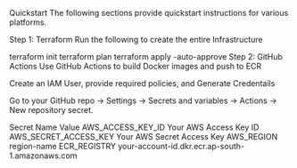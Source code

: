 Quickstart
The following sections provide quickstart instructions for various platforms.

Step 1: Terraform
Run the following to create the entire Infrastructure

terraform init
terraform plan
terraform apply -auto-approve
Step 2: GitHub Actions
Use GitHub Actions to build Docker images and push to ECR

Create an IAM User, provide required policies, and Generate Credentails

Go to your GitHub repo → Settings → Secrets and variables → Actions → New repository secret.

Secret Name	Value
AWS_ACCESS_KEY_ID	Your AWS Access Key ID
AWS_SECRET_ACCESS_KEY	Your AWS Secret Access Key
AWS_REGION	region-name
ECR_REGISTRY	your-account-id.dkr.ecr.ap-south-1.amazonaws.com
